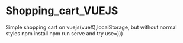 # Shopping_cart_VUEJS
Simple shopping cart on vuejs(vueX),localStorage, but without normal styles
npm install
npm run serve
and try use=)))
